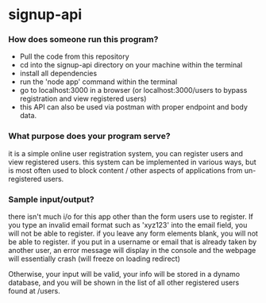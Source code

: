 # signup-api

### How does someone run this program?
- Pull the code from this repository
- cd into the signup-api directory on your machine within the terminal
- install all dependencies
- run the 'node app' command within the terminal
- go to localhost:3000 in a browser (or localhost:3000/users to bypass registration and view registered users)
- this API can also be used via postman with proper endpoint and body data.
  
### What purpose does your program serve?
it is a simple online user registration system, you can register users and view registered users.
this system can be implemented in various ways, but is most often used to block content / other aspects of applications from un-registered users.

### Sample input/output?
there isn't much i/o for this app other than the form users use to register. If you type an invalid email format such as 'xyz123' into the email field, you will
not be able to register. if you leave any form elements blank, you will not be able to register. if you put in a username or email that is already taken by another user, an error message will display in the console and the webpage will essentially crash (will freeze on loading redirect)

Otherwise, your input will be valid, your info will be stored in a dynamo database, and you will be shown in the list of all other registered users found at /users.

